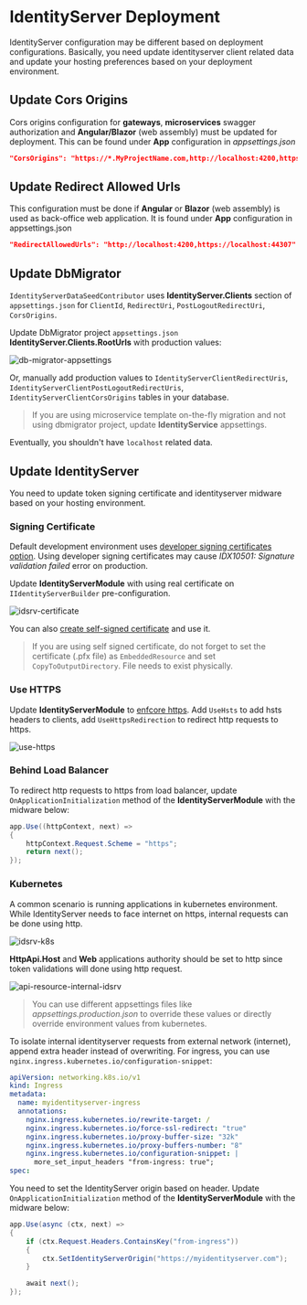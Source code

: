 # IdentityServer Deployment

IdentityServer configuration may be different based on deployment configurations. Basically, you need update identityserver client related data and update your hosting preferences based on your deployment environment.

## Update Cors Origins

Cors origins configuration for **gateways**, **microservices** swagger authorization and **Angular/Blazor** (web assembly) must be updated for deployment. This can be found under **App** configuration in *appsettings.json* 

```json
"CorsOrigins": "https://*.MyProjectName.com,http://localhost:4200,https://localhost:44307,https://localhost:44325,https://localhost:44353,https://localhost:44367,https://localhost:44388,https://localhost:44381,https://localhost:44361",
```

## Update Redirect Allowed Urls

This configuration must be done if **Angular** or **Blazor** (web assembly) is used as back-office web application. It is found under **App** configuration in appsettings.json

```json
"RedirectAllowedUrls": "http://localhost:4200,https://localhost:44307"
```

## Update DbMigrator

`IdentityServerDataSeedContributor` uses **IdentityServer.Clients** section of `appsettings.json` for `ClientId`, `RedirectUri`, `PostLogoutRedirectUri`, `CorsOrigins`.

Update DbMigrator project `appsettings.json` **IdentityServer.Clients.RootUrls** with production values:

![db-migrator-appsettings](../images/db-migrator-appsettings.png)

Or, manually add production values to `IdentityServerClientRedirectUris`, `IdentityServerClientPostLogoutRedirectUris`, `IdentityServerClientCorsOrigins` tables in your database.

> If you are using microservice template on-the-fly migration and not using dbmigrator project, update **IdentityService** appsettings.

Eventually, you shouldn't have `localhost` related data.

## Update IdentityServer

You need to update token signing certificate and identityserver midware based on your hosting environment.

### Signing Certificate

Default development environment uses [developer signing certificates option](https://github.com/abpframework/abp/blob/dev/modules/identityserver/src/Volo.Abp.IdentityServer.Domain/Volo/Abp/IdentityServer/AbpIdentityServerBuilderOptions.cs#L29). Using developer signing certificates may cause *IDX10501: Signature validation failed* error on production.

Update **IdentityServerModule** with using real certificate on `IIdentityServerBuilder` pre-configuration.

![idsrv-certificate](../images/idsrv-certificate.png)

You can also [create self-signed certificate](https://docs.abp.io/en/commercial/5.0/startup-templates/microservice/tye-integration#create-developer-certificates) and use it.

> If you are using self signed certificate, do not forget to set the certificate (.pfx file) as `EmbeddedResource` and set `CopyToOutputDirectory`. File needs to exist physically.

### Use HTTPS

Update **IdentityServerModule** to [enfcore https](https://docs.microsoft.com/en-us/aspnet/core/security/enforcing-ssl?view=aspnetcore-6.0&tabs=visual-studio). Add `UseHsts` to add hsts headers to clients, add `UseHttpsRedirection` to redirect http requests to https.

![use-https](../images/use-https.png)

### Behind Load Balancer

To redirect http requests to https from load balancer, update `OnApplicationInitialization` method of the **IdentityServerModule** with the midware below:

```csharp
app.Use((httpContext, next) =>
{
    httpContext.Request.Scheme = "https";
    return next();
});
```

### Kubernetes

A common scenario is running applications in kubernetes environment. While IdentityServer needs to face internet on https, internal requests can be done using http.

![idsrv-k8s](../images/idsrv-k8s.png)

**HttpApi.Host** and **Web** applications authority should be set to http since token validations will done using http request.

![api-resource-internal-idsrv](../images/api-resource-internal-idsrv.png)

> You can use different appsettings files like *appsettings.production.json* to override these values or directly override environment values from kubernetes.

To isolate internal identityserver requests from external network (internet), append extra header instead of overwriting. 
For ingress, you can use `nginx.ingress.kubernetes.io/configuration-snippet`:

```yaml
apiVersion: networking.k8s.io/v1
kind: Ingress
metadata:
  name: myidentityserver-ingress
  annotations:
    nginx.ingress.kubernetes.io/rewrite-target: /
    nginx.ingress.kubernetes.io/force-ssl-redirect: "true"
    nginx.ingress.kubernetes.io/proxy-buffer-size: "32k"
    nginx.ingress.kubernetes.io/proxy-buffers-number: "8"
    nginx.ingress.kubernetes.io/configuration-snippet: |
      more_set_input_headers "from-ingress: true";
spec:
```

You need to set the IdentityServer origin based on header. Update `OnApplicationInitialization` method of the **IdentityServerModule** with the midware below:

```csharp
app.Use(async (ctx, next) =>
{
    if (ctx.Request.Headers.ContainsKey("from-ingress"))
    {
        ctx.SetIdentityServerOrigin("https://myidentityserver.com");
    }

    await next();
});
```